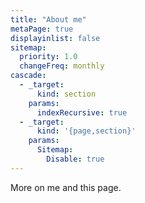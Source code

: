 ```yaml
---
title: "About me"
metaPage: true
displayinlist: false
sitemap:
  priority: 1.0
  changeFreq: monthly
cascade:
  - _target:
      kind: section
    params:
      indexRecursive: true
  - _target:
      kind: '{page,section}'
    params:
      Sitemap:
        Disable: true
---
```


More on me and this page.
